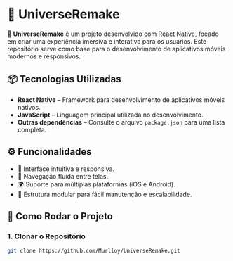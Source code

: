 # 🌌 UniverseRemake

🚀 **UniverseRemake** é um projeto desenvolvido com React Native, focado em criar uma experiência imersiva e interativa para os usuários. Este repositório serve como base para o desenvolvimento de aplicativos móveis modernos e responsivos.

## 📦 Tecnologias Utilizadas

- **React Native** – Framework para desenvolvimento de aplicativos móveis nativos.
- **JavaScript** – Linguagem principal utilizada no desenvolvimento.
- **Outras dependências** – Consulte o arquivo `package.json` para uma lista completa.

## ⚙️ Funcionalidades

- 🌠 Interface intuitiva e responsiva.
- 🌌 Navegação fluida entre telas.
- 🌍 Suporte para múltiplas plataformas (iOS e Android).
- 🔧 Estrutura modular para fácil manutenção e escalabilidade.

## 🚀 Como Rodar o Projeto

### 1. Clonar o Repositório

```bash
git clone https://github.com/Murlloy/UniverseRemake.git
```
